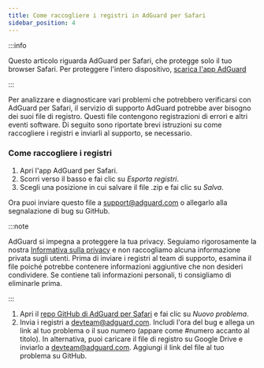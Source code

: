 ```yaml
---
title: Come raccogliere i registri in AdGuard per Safari
sidebar_position: 4
---
```


:::info

Questo articolo riguarda AdGuard per Safari, che protegge solo il tuo browser Safari. Per proteggere l'intero dispositivo, [scarica l'app AdGuard](https://agrd.io/download-kb-adblock)

:::

Per analizzare e diagnosticare vari problemi che potrebbero verificarsi con AdGuard per Safari, il servizio di supporto AdGuard potrebbe aver bisogno dei suoi file di registro. Questi file contengono registrazioni di errori e altri eventi software. Di seguito sono riportate brevi istruzioni su come raccogliere i registri e inviarli al supporto, se necessario.

### Come raccogliere i registri

1. Apri l'app AdGuard per Safari.
2. Scorri verso il basso e fai clic su _Esporta registri_.
3. Scegli una posizione in cui salvare il file .zip e fai clic su _Salva_.

Ora puoi inviare questo file a support@adguard.com o allegarlo alla segnalazione di bug su GitHub.

:::note

AdGuard si impegna a proteggere la tua privacy. Seguiamo rigorosamente la nostra [Informativa sulla privacy](https://adguard.com/privacy/safari.html) e non raccogliamo alcuna informazione privata sugli utenti. Prima di inviare i registri al team di supporto, esamina il file poiché potrebbe contenere informazioni aggiuntive che non desideri condividere. Se contiene tali informazioni personali, ti consigliamo di eliminarle prima.

:::

1. Apri il [repo GitHub di AdGuard per Safari](https://github.com/AdguardTeam/AdGuardForSafari/issues) e fai clic su _Nuovo problema_.
2. Invia i registri a devteam@adguard.com. Includi l'ora del bug e allega un link al tuo problema o il suo numero (appare come #numero accanto al titolo).
 In alternativa, puoi caricare il file di registro su Google Drive e inviarlo a devteam@adguard.com. Aggiungi il link del file al tuo problema su GitHub.
